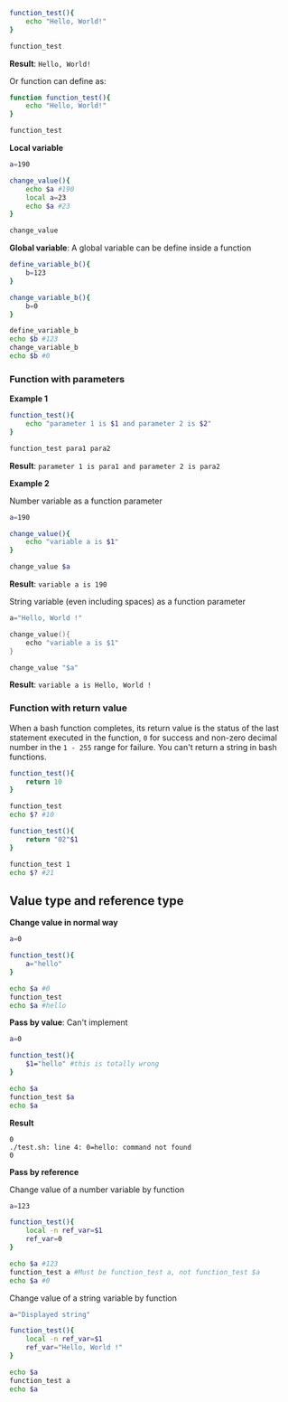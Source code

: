 ```sh
function_test(){
    echo "Hello, World!"
}

function_test
```

**Result**: ``Hello, World!``

Or function can define as:

```sh
function function_test(){
    echo "Hello, World!"
}

function_test
```
**Local variable**

```sh
a=190

change_value(){
    echo $a #190
    local a=23
    echo $a #23
}

change_value
```
**Global variable**: A global variable can be define inside a function

```sh
define_variable_b(){
    b=123
}

change_variable_b(){
    b=0
}

define_variable_b
echo $b #123
change_variable_b
echo $b #0
```

### Function with parameters

**Example 1**

```sh
function_test(){
    echo "parameter 1 is $1 and parameter 2 is $2"
}

function_test para1 para2
```

**Result**: ``parameter 1 is para1 and parameter 2 is para2``

**Example 2**

Number variable as a function parameter

```sh
a=190

change_value(){
    echo "variable a is $1"
}

change_value $a
```
**Result**: ``variable a is 190``

String variable (even including spaces) as a function parameter

```c
a="Hello, World !"

change_value(){
    echo "variable a is $1"
}

change_value "$a"
```
**Result**: ``variable a is Hello, World !``

### Function with return value

When a bash function completes, its return value is the status of the last statement executed in the function, ``0`` for success and non-zero decimal number in the ``1 - 255`` range for failure. You can't return a string in bash functions.

```sh
function_test(){
    return 10
}

function_test
echo $? #10
```

```sh
function_test(){
    return "02"$1
}

function_test 1
echo $? #21
```

## Value type and reference type

**Change value in normal way**

```sh
a=0

function_test(){
    a="hello"
}

echo $a #0
function_test
echo $a #hello
```
**Pass by value**: Can't implement
```sh
a=0

function_test(){
    $1="hello" #this is totally wrong
}

echo $a
function_test $a
echo $a
```
**Result**
```
0
./test.sh: line 4: 0=hello: command not found
0
```
**Pass by reference**

Change value of a number variable by function

```sh
a=123

function_test(){
    local -n ref_var=$1
    ref_var=0
}

echo $a #123
function_test a #Must be function_test a, not function_test $a
echo $a #0
```
Change value of a string variable by function
```sh
a="Displayed string"

function_test(){
    local -n ref_var=$1
    ref_var="Hello, World !"
}

echo $a
function_test a
echo $a
```

